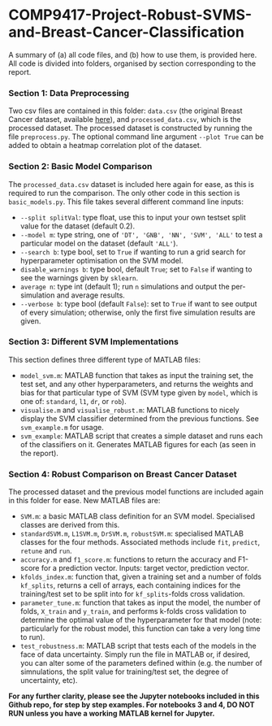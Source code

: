 # COMP9417-Project-Robust-SVMS-and-Breast-Cancer-Classification

A summary of (a) all code files, and (b) how to use them, is provided here. All code is divided into folders, organised by section corresponding to the report. 

### Section 1: Data Preprocessing

Two csv files are contained in this folder: ``data.csv`` (the original Breast Cancer dataset, available [here](https://www.kaggle.com/uciml/breast-cancer-wisconsin-data)), and ``processed_data.csv``, which is the processed dataset. 
The processed dataset is constructed by running the file ``preprocess.py``. The optional command line argument ``--plot True`` can be added to obtain a heatmap correlation plot of the dataset.

### Section 2: Basic Model Comparison
The ``processed_data.csv`` dataset is included here again for ease, as this is required to run the comparison. The only other code in this section is ``basic_models.py``. This file takes several different command line inputs:
- ``--split splitVal``: type float, use this to input your own testset split value for the dataset (default 0.2).
- ``--model m``: type string, one of ``'DT', 'GNB', 'NN', 'SVM', 'ALL'`` to test a particular model on the dataset (default ``'ALL'``). 
- ``--search b``: type bool, set to ``True`` if wanting to run a grid search for hyperparameter optimisation on the SVM model. 
- ``disable_warnings b``: type bool, default ``True``; set to ``False`` if wanting to see the warnings given by ``sklearn``. 
- ``average n``: type int (default 1); run ``n`` simulations and output the per-simulation and average results. 
- ``--verbose b``: type bool (default ``False``): set to ``True`` if want to see output of every simulation; otherwise, only the first five simulation results are given.

### Section 3: Different SVM Implementations
This section defines three different type of MATLAB files:
- ``model_svm.m``: MATLAB function that takes as input the training set, the test set, and any other hyperparameters, and returns the weights and bias for that particular type of SVM (SVM type given by ``model``, which is one of: ``standard``, ``l1``, ``dr``, or ``rob``). 
- ``visualise.m`` and ``visualise_robust.m``: MATLAB functions to nicely display the SVM classifier determined from the previous functions. See ``svm_example.m`` for usage.
- ``svm_example``: MATLAB script that creates a simple dataset and runs each of the classifiers on it. Generates MATLAB figures for each (as seen in the report). 

### Section 4: Robust Comparison on Breast Cancer Dataset
The processed dataset and the previous model functions are included again in this folder for ease. New MATLAB files are:
- ``SVM.m``: a basic MATLAB class definition for an SVM model. Specialised classes are derived from this.
- ``standardSVM.m``, ``L1SVM.m``, ``DrSVM.m``, ``robustSVM.m``: specialised MATLAB classes for the four methods. Associated methods include ``fit``, ``predict``, ``retune`` and ``run``. 
- ``accuracy.m`` and ``f1_score.m``: functions to return the accuracy and F1-score for a prediction vector. Inputs: target vector, prediction vector.
- ``kfolds_index.m``: function that, given a training set and a number of folds ``kf_splits``, returns a cell of arrays, each containing indices for the training/test set to be split into for ``kf_splits``-folds cross validation.
- ``parameter_tune.m``: function that takes as input the model, the number of folds, ``X_train`` and ``y_train``, and performs k-folds cross validation to determine the optimal value of the hyperparameter for that model (note: particularly for the robust model, this function can take a very long time to run). 
- ``test_robustness.m``: MATLAB script that tests each of the models in the face of data uncertainty. Simply run the file in MATLAB or, if desired, you can alter some of the parameters defined within (e.g. the number of simnulations, the split value for training/test set, the degree of uncertainty, etc). 

**For any further clarity, please see the Jupyter notebooks included in this Github repo, for step by step examples. For notebooks 3 and 4, DO NOT RUN unless you have a working MATLAB kernel for Jupyter.** 
